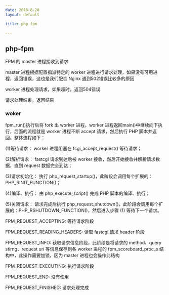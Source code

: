 ```yaml
---
date: 2018-8-20
layout: default

title: php-fpm

---
```


## php-fpm

FPM 的 master 进程接收到请求

master 进程根据配置指派特定的 worker 进程进行请求处理，如果没有可用进程，返回错误，这也是我们配合 Nginx 遇到502错误比较多的原因

worker 进程处理请求，如果超时，返回504错误

请求处理结束，返回结果


### woker

fpm_run()执行后将 fork 出 worker 进程，worker 进程返回main()中继续向下执行，后面的流程就是 worker 进程不断 accept 请求，然后执行 PHP 脚本并返回。整体流程如下：

(1)等待请求： worker 进程阻塞在 fcgi_accept_request() 等待请求；

(2)解析请求： fastcgi 请求到达后被 worker 接收，然后开始接收并解析请求数据，直到 request 数据完全到达；

(3)请求初始化： 执行 php_request_startup()，此阶段会调用每个扩展的：PHP_RINIT_FUNCTION()；

(4)编译、执行： 由 php_execute_script() 完成 PHP 脚本的编译、执行；

(5)关闭请求： 请求完成后执行 php_request_shutdown()，此阶段会调用每个扩展的：PHP_RSHUTDOWN_FUNCTION()，然后进入步骤 (1) 等待下一个请求。

FPM_REQUEST_ACCEPTING: 等待请求阶段

FPM_REQUEST_READING_HEADERS: 读取 fastcgi 请求 header 阶段

FPM_REQUEST_INFO: 获取请求信息阶段，此阶段是将请求的 method、query stirng、request uri 等信息保存到各 worker 进程的 
fpm_scoreboard_proc_s 结构中，此操作需要加锁，因为 master 进程也会操作此结构

FPM_REQUEST_EXECUTING: 执行请求阶段

FPM_REQUEST_END: 没有使用

FPM_REQUEST_FINISHED: 请求处理完成
